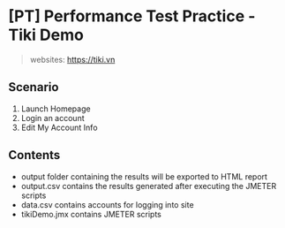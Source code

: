 # [PT] Performance Test Practice - Tiki Demo
> websites: https://tiki.vn

## Scenario

1. Launch Homepage
2. Login an account
3. Edit My Account Info

## Contents

* output folder containing the results will be exported to HTML report
* output.csv contains the results generated after executing the JMETER scripts
* data.csv contains accounts for logging into site
* tikiDemo.jmx contains JMETER scripts

<!-- Markdown link & img dfn's -->